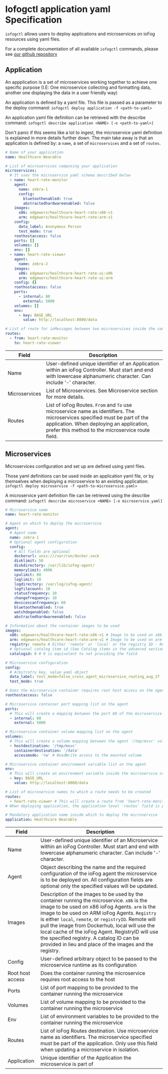 # Iofogctl application yaml Specification

`iofogctl` allows users to deploy applications and microservices on ioFog resources using yaml files.

For a complete documentation of all available `iofogctl` commands, please see [our github repository](https://github.com/eclipse-iofog/iofogctl/blob/v1.3.0/docs/md/iofogctl.md)

## Application

An appplication is a set of microservices working together to achieve one specific purpose (I.E: One microservice collecting and formatting data, another one displaying the data in a user friendly way)

An application is defined by a yaml file. This file is passed as a parameter to the deploy command: `iofogctl deploy application -f <path-to-yaml>`

An application yaml file definition can be retrieved with the describe command: `iofogctl describe application <NAME> [-o <path-to-yaml>]`

Don't panic if this seems like a lot to ingest, the microservice yaml definition is explained in more details further down.
The main take away is that an application is defined by: a `name`, a set of `microservices` and a set of `routes`.

```yaml
# Name of your application
name: Healthcare Wearable

# List of microservices composing your application
microservices:
  # It uses the microservice yaml schema described below
  - name: heart-rate-monitor
    agent:
      name: zebra-1
      config:
        bluetoothenabled: true
        abstractedhardwareenabled: false
    images:
      x86: edgeworx/healthcare-heart-rate:x86-v1
      arm: edgeworx/healthcare-heart-rate:arm-v1
    config:
      data_label: Anonymous Person
      test_mode: true
    roothostaccess: false
    ports: []
    volumes: []
    env: []
  - name: heart-rate-viewer
    agent:
      name: zebra-2
    images:
      x86: edgeworx/healthcare-heart-rate-ui:x86
      arm: edgeworx/healthcare-heart-rate-ui:arm
    config: {}
    roothostaccess: false
    ports:
      - internal: 80
        external: 5000
    volumes: []
    env:
      - key: BASE_URL
        value: http://localhost:8080/data

# List of route for ioMessages between two microservices inside the same application
routes:
  - from: heart-rate-monitor
    to: heart-rate-viewer
```

| Field         | Description                                                                                                                                                                                                                 |
| ------------- | --------------------------------------------------------------------------------------------------------------------------------------------------------------------------------------------------------------------------- |
| Name          | User-defined unique identifier of an Application within an ioFog Controller. Must start and end with lowercase alphanumeric character. Can include '-' character.                                                           |
| Microservices | List of Microservices. See Microservice section for more details.                                                                                                                                                           |
| Routes        | List of ioFog Routes. `From` and `To` use microservice name as identifiers. The microservices specified must be part of the application. When deploying an application, prefer this method to the microservice route field. |

## Microservices

Microservices configuration and set up are defined using yaml files.

Those yaml definitions can be used inside an application yaml file, or by themselves when deploying a microservice to an existing application: `iofogctl deploy microservice -f <path-to-microservice.yaml>`

A microservice yaml definition file can be retrieved using the describe command: `iofogctl describe microservice <NAME> [-o microservice.yaml]`

```yaml
# Microservice name
name: heart-rate-monitor

# Agent on which to deploy the microservice
agent:
  # Agent name
  name: zebra-1
  # Optional agent configuration
  config:
    # All fields are optional
    dockerurl: unix:///var/run/docker.sock
    disklimit: 50
    diskdirectory: /var/lib/iofog-agent/
    memorylimit: 4096
    cpulimit: 80
    loglimit: 10
    logdirectory: /var/log/iofog-agent/
    logfilecount: 10
    statusfrequency: 10
    changefrequency: 10
    devicescanfrequency: 60
    bluetoothenabled: true
    watchdogenabled: false
    abstractedhardwareenabled: false

# Information about the container images to be used
images:
  x86: edgeworx/healthcare-heart-rate:x86-v1 # Image to be used on x86 type agents
  arm: edgeworx/healthcare-heart-rate:arm-v1 # Image to be used on arm type agents
  registry: remote # Either 'remote' or 'local' or the registry ID - Remote will pull the image from Dockerhub, local will use the local cache of the agent
  # Optional catalog item id (See Catalog items in the advanced section)
  catalogid: 0 # 0 is equivalent to not providing the field

# Microservice configuration
config:
  # Arbitratry key, value yaml object
  data_label: test_mode=false_cross_agent_microservice_routing_aug_27
  test_mode: true

# Does the microservice container requires root host access on the agent
roothostaccess: false

# Microservice container port mapping list on the agent
ports:
  # This will create a mapping between the port 80 of the microservice container and the port 5000 of the agent
  - internal: 80
    external: 5000

# Microservice container volume mapping list on the agent
volumes:
  # This will create a volume mapping between the agent '/tmp/msvc' volume and the microservice container volume '/data'
  - hostdestination: '/tmp/msvc'
    containerdestination: '/data'
    accessmode: 'rw' # ReadWrite access to the mounted volume

# Microservice container environment variable list on the agent
env:
  # This will create an environment variable inside the microservice container with the key 'BASE_URL' and the value 'http://localhost:8080/data'
  - key: BASE_URL
    value: http://localhost:8080/data

# List of microservice names to which a route needs to be created
routes:
  - heart-rate-viewer # This will create a route from 'heart-rate-monitor' to 'heart-rate-viewer'
# When deploying application, the application level 'routes' field is prefered to this field

# Mandatory application name inside which to deploy the microservice
application: Healthcare Wearable
```

| Field            | Description                                                                                                                                                                                                                                                                                                                                                                                                                                                             |
| ---------------- | ----------------------------------------------------------------------------------------------------------------------------------------------------------------------------------------------------------------------------------------------------------------------------------------------------------------------------------------------------------------------------------------------------------------------------------------------------------------------- |
| Name             | User-defined unique identifier of an Microservice within an ioFog Controller. Must start and end with lowercase alphanumeric character. Can include '-' character.                                                                                                                                                                                                                                                                                                      |
| Agent            | Object describing the name and the required configuration of the ioFog agent the microservice is to be deployed on. All configuration fields are optional only the specified values will be updated.                                                                                                                                                                                                                                                                    |
| Images           | Description of the images to be used by the container running the microservice. `x86` is the image to be used on x86 ioFog Agents. `arm` is the image to be used on ARM ioFog Agents. `Registry` is either `local`, `remote`, or `registryID`. Remote will pull the image from Dockerhub, local will use the local cache of the ioFog Agent. RegistryID will use the specified registry. A catalog ID can be provided in lieu and place of the images and the registry. |
| Config           | User-defined arbitrary object to be passed to the microservice runtime as its configuration                                                                                                                                                                                                                                                                                                                                                                             |
| Root host access | Does the container running the microservice requires root access to the host                                                                                                                                                                                                                                                                                                                                                                                            |
| Ports            | List of port mapping to be provided to the container running the microservice                                                                                                                                                                                                                                                                                                                                                                                           |
| Volumes          | List of volume mapping to be provided to the container running the microservice                                                                                                                                                                                                                                                                                                                                                                                         |
| Env              | List of environment variables to be provided to the container running the microservice                                                                                                                                                                                                                                                                                                                                                                                  |
| Routes           | List of ioFog Routes destination. Use microservice name as identifiers. The microservice specified must be part of the application. Only use this field when updating a microservice in isolation.                                                                                                                                                                                                                                                                      |
| Application      | Unique identifier of the Application the microservice is part of                                                                                                                                                                                                                                                                                                                                                                                                        |
